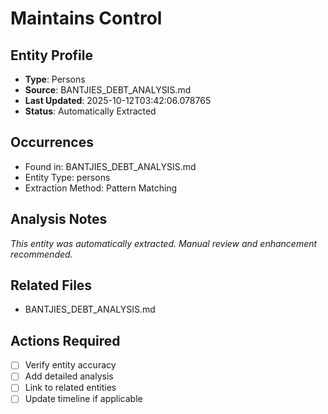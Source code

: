 # Maintains Control

## Entity Profile
- **Type**: Persons
- **Source**: BANTJIES_DEBT_ANALYSIS.md
- **Last Updated**: 2025-10-12T03:42:06.078765
- **Status**: Automatically Extracted

## Occurrences
- Found in: BANTJIES_DEBT_ANALYSIS.md
- Entity Type: persons
- Extraction Method: Pattern Matching

## Analysis Notes
*This entity was automatically extracted. Manual review and enhancement recommended.*

## Related Files
- BANTJIES_DEBT_ANALYSIS.md

## Actions Required
- [ ] Verify entity accuracy
- [ ] Add detailed analysis
- [ ] Link to related entities
- [ ] Update timeline if applicable
